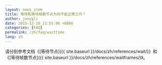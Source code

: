 ```yaml
---
layout: news_item
title: 等待和等待帧数节点为何不能正常工作？
author: jonygli
date: 2015-12-10 21:55:00 +0800
categories: [FAQ]
permalink: /zh/faq/waittime
lang: zh
---
```


请分别参考文档《[等待节点]({{ site.baseurl }}/docs/zh/references/wait/)》和《[等待帧数节点]({{ site.baseurl }}/docs/zh/references/waitframes/)》。